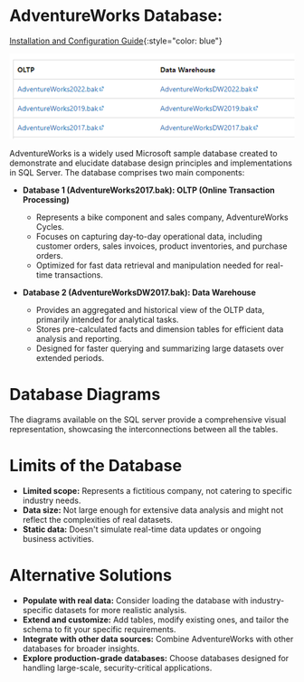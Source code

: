 # AdventureWorks Database:
[Installation and Configuration Guide](https://learn.microsoft.com/en-us/sql/samples/adventureworks-install-configure?view=sql-server-ver16&tabs=ssms){:style="color: blue"}

![Description de l'image](https://github.com/GeoffroyMorel1992/Database-sample-AdventureWorks2017/raw/main/Lien%20-%20database%20AdventureWorks.png)


AdventureWorks is a widely used Microsoft sample database created to demonstrate and elucidate database design principles and implementations in SQL Server. The database comprises two main components:

- **Database 1 (AdventureWorks2017.bak): OLTP (Online Transaction Processing)**
  - Represents a bike component and sales company, AdventureWorks Cycles.
  - Focuses on capturing day-to-day operational data, including customer orders, sales invoices, product inventories, and purchase orders.
  - Optimized for fast data retrieval and manipulation needed for real-time transactions.

- **Database 2 (AdventureWorksDW2017.bak): Data Warehouse**
  - Provides an aggregated and historical view of the OLTP data, primarily intended for analytical tasks.
  - Stores pre-calculated facts and dimension tables for efficient data analysis and reporting.
  - Designed for faster querying and summarizing large datasets over extended periods.

# Database Diagrams
The diagrams available on the SQL server provide a comprehensive visual representation, showcasing the interconnections between all the tables.

# Limits of the Database
- **Limited scope:** Represents a fictitious company, not catering to specific industry needs.
- **Data size:** Not large enough for extensive data analysis and might not reflect the complexities of real datasets.
- **Static data:** Doesn't simulate real-time data updates or ongoing business activities.

# Alternative Solutions
- **Populate with real data:** Consider loading the database with industry-specific datasets for more realistic analysis.
- **Extend and customize:** Add tables, modify existing ones, and tailor the schema to fit your specific requirements.
- **Integrate with other data sources:** Combine AdventureWorks with other databases for broader insights.
- **Explore production-grade databases:** Choose databases designed for handling large-scale, security-critical applications.
